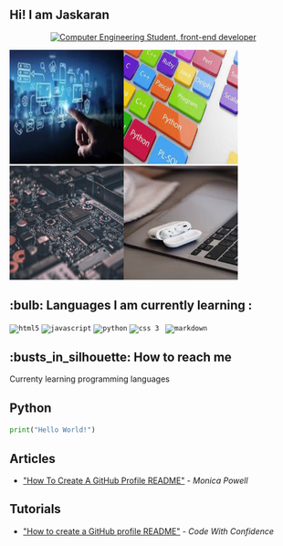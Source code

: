 ## Hi! I am Jaskaran 

<div align="center">
    <a href="https://git.io/typing-svg"><img src="https://readme-typing-svg.demolab.com?font=Roboto+Slab&color=%237E3ACE&size=30&center=true&vCenter=true&width=450&lines=I'm+Jaskaran;Web Development+Student;Frontend+Dev;Studying+at+Humber+College" alt="Computer Engineering Student,  front-end developer"></a>
</div>


<img src="tech1.jpg" width="200px" height="200px"><img src="tech2.jpg" width="200px" height="200px"><img src="tech3.jpg" width="200px" height="200px"><img src="tech5.jpg" width="200px" height="200px">

<h2>:bulb: Languages I am currently learning :</h2>
<code><img title="HTML 5" alt="html5" width="30px" src="https://cdn.jsdelivr.net/gh/devicons/devicon/icons/html5/html5-original.svg" /></code>
<code><img title="JavaScript" alt="javascript" width="30px" src="https://cdn.jsdelivr.net/gh/devicons/devicon/icons/javascript/javascript-original.svg" /></code>
<code><img title="Python" alt="python" width="35px" src="https://cdn.jsdelivr.net/gh/devicons/devicon/icons/python/python-original.svg" /></code>
<code><img title="CSS 3" alt="css 3" width="30px" src="https://cdn.jsdelivr.net/gh/devicons/devicon/icons/css3/css3-original.svg" /></code>
<code> <img title="Markdown" alt="markdown" width="30px" src="https://cdn.jsdelivr.net/gh/devicons/devicon/icons/markdown/markdown-original.svg" /></code>

<h2>:busts_in_silhouette: How to reach me</h2>
<a href="https://github.com/Jaskaran009"
<img alt="Link to my GitHub" src="https://img.shields.io/github/followers/Jaskaran009?style=for-the-badge&color=181717&logo=github&logoColor=181717&label=@Carol42" height="22px">
</a>

Currenty learning programming languages
## Python
```py
print("Hello World!")
```

## Articles
- ["How To Create A GitHub Profile README"](https://www.aboutmonica.com/blog/how-to-create-a-github-profile-readme) - *Monica Powell*

## Tutorials 
- ["How to create a GitHub profile README"](https://www.youtube.com/watch?v=vND_UY7xk24) - *Code With Confidence*

